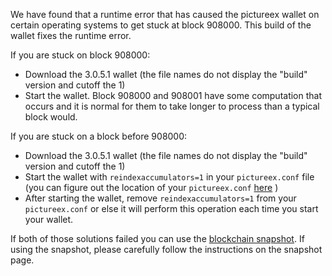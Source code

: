 We have found that a runtime error that has caused the pictureex wallet on certain operating systems to get stuck at block 908000. This build of the wallet fixes the runtime error.

If you are stuck on block 908000:
- Download the 3.0.5.1 wallet (the file names do not display the "build" version and cutoff the 1)
- Start the wallet. Block 908000 and 908001 have some computation that occurs and it is normal for them to take longer to process than a typical block would.

If you are stuck on a block before 908000:
- Download the 3.0.5.1 wallet (the file names do not display the "build" version and cutoff the 1)
- Start the wallet with `reindexaccumulators=1` in your `pictureex.conf` file (you can figure out the location of your `pictureex.conf` [here](https://pictureex.freshdesk.com/support/solutions/articles/30000004664-where-are-my-wallet-dat-blockchain-and-configuration-conf-files-located-) )
- After starting the wallet, remove `reindexaccumulators=1` from your `pictureex.conf` or else it will perform this operation each time you start your wallet.

If both of those solutions failed you can use the [blockchain snapshot](http://178.254.23.111/~pub/pictureex/Daily-Snapshots-Html/pictureex-Daily-Snapshots.html). If using the snapshot, please carefully follow the instructions on the snapshot page.